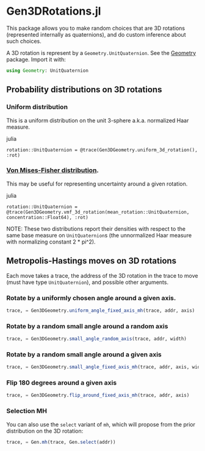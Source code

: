 # Gen3DRotations.jl

This package allows you to make random choices that are 3D rotations (represented internally as quaternions), and do custom inference about such choices.

A 3D rotation is represent by a `Geometry.UnitQuaternion`. See the [Geometry](https://github.com/probcomp/Geometry) package. Import it with:
```julia
using Geometry: UnitQuaternion
```

## Probability distributions on 3D rotations

###  Uniform distribution
This is a uniform distribution on the unit 3-sphere a.k.a. normalized Haar measure.

julia
```
rotation::UnitQuaternion = @trace(Gen3DGeometry.uniform_3d_rotation(), :rot)
```

### [Von Mises-Fisher distribution](https://en.wikipedia.org/wiki/Von_Mises%E2%80%93Fisher_distribution).

This may be useful for representing uncertainty around a given rotation.


julia
```
rotation::UnitQuaternion = @trace(Gen3DGeometry.vmf_3d_rotation(mean_rotation::UnitQuaternion, concentration::Float64), :rot)
```

NOTE: These two distributions report their densities with respect to the same base measure on `UnitQuaternion`s (the unnormalized Haar measure with normalizing constant 2 * pi^2).

## Metropolis-Hastings moves on 3D rotations

Each move takes a trace, the address of the 3D rotation in the trace to move (must have type `UnitQuaternion`), and possible other arguments.

### Rotate by a uniformly chosen angle around a given axis.

```julia
trace, = Gen3DGeometry.uniform_angle_fixed_axis_mh(trace, addr, axis)
```

### Rotate by a random small angle around a random axis

```julia
trace, = Gen3DGeometry.small_angle_random_axis(trace, addr, width)
```

### Rotate by a random small angle around a given axis

```julia
trace, = Gen3DGeometry.small_angle_fixed_axis_mh(trace, addr, axis, width)
```

### Flip 180 degrees around a given axis

```julia
trace, = Gen3DGeometry.flip_around_fixed_axis_mh(trace, addr, axis)
```

### Selection MH

You can also use the `select` variant of `mh`, which will propose from the prior distribution on the 3D rotation:

```julia
trace, = Gen.mh(trace, Gen.select(addr))
```
